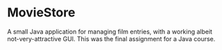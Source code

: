 # MovieStore
A small Java application for managing film entries, with a working albeit not-very-attractive GUI. This was the final assignment for a Java course.
